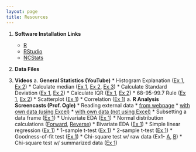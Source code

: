 ```yaml
---
layout: page
title: Resources
---
```


1. **Software Installation Links**
    * [R](https://cran.rstudio.com/)
    * [RStudio](https://www.rstudio.com/products/rstudio/download/)
    * [NCStats](https://rforge.net/NCStats/Installation.html)

1. **Data Files**

1. **Videos**
    a. **General Statistics (YouTube)**
        * Histogram Explanation ([Ex 1](http://youtu.be/sC7gjg9g3JU), [Ex 2](http://youtu.be/H9ITfdaX2ZQ))
        * Calculate median ([Ex 1](http://youtu.be/0SYsi38XucI), [Ex 2](http://youtu.be/hTYTaOaQUcw?list=UUAjbU4EB30lTsJ2NSE5a7DQ), [Ex 3](http://youtu.be/9a8M_KfclBE))
        * Calculate Standard Deviation ([Ex 1](http://youtu.be/qqOyy_NjflU), [Ex 2](http://youtu.be/atS4wX8I9H0))
        * Calculate IQR ([Ex 1](http://youtu.be/R6VDj7pEG30), [Ex 2](http://youtu.be/F3WcEAW-M80?t=6m6s))
        * 68-95-99.7 Rule ([Ex 1](https://www.youtube.com/watch?v=cgxPcdPbujI), [Ex 2](https://www.youtube.com/watch?v=PJPXFOK8F8E))
        * Scatterplot ([Ex 1](https://www.youtube.com/watch?v=yXmz922K9Ks))
        * Correlation ([Ex 1](http://youtu.be/PtYVrF_WT3A?t=32s))
    a. **R Analysis Screencasts (Prof. Ogle)**
        * Reading external data
            * [from webpage](http://www.screenr.com/j4PH)
            * [with own data (using Excel)](http://www.screenr.com/AlPH)
            * [with own data (not using Excel)](http://www.screenr.com/y27N)
        * Subsetting a data frame ([Ex 1](http://www.screenr.com/z27N))
        * Univariate EDA ([Ex 1](http://www.screenr.com/IGPH))
        * Normal distribution calculations ([Forward](http://www.screenr.com/e27N), [Reverse](http://www.screenr.com/a27N))
        * Bivariate EDA ([Ex 1](http://www.screenr.com/n4PH))
        * Simple linear regression ([Ex 1](http://www.screenr.com/JGPH))
        * 1-sample t-test ([Ex 1](http://www.screenr.com/GXPH))
        * 2-sample t-test ([Ex 1](http://www.screenr.com/cCPH))
        * Goodness-of-fit test ([Ex 1](http://www.screenr.com/JXPH))
        * Chi-square test w/ raw data (Ex1- [A](http://www.screenr.com/pOPH), [B](http://www.screenr.com/6OPH))
        * Chi-square test w/ summarized data ([Ex 1](http://www.screenr.com/Q0PH))
